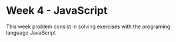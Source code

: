 # Week 4 - JavaScript
This week problem consist in solving exercises with the programing language JavaScript